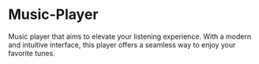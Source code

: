# Music-Player
Music player that aims to elevate your listening experience. With a modern and intuitive interface, this player offers a seamless way to enjoy your favorite tunes.
